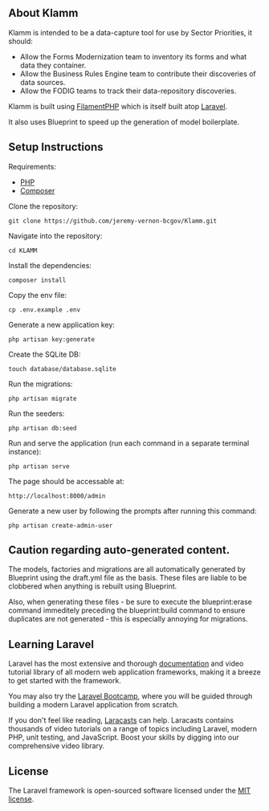 

## About Klamm

Klamm is intended to be a data-capture tool for use by Sector Priorities, it should:

- Allow the Forms Modernization team to inventory its forms and what data they container.
- Allow the Business Rules Engine team to contribute their discoveries of data sources.
- Allow the FODIG teams to track their data-repository discoveries.

Klamm is built using [FilamentPHP](https://filamentphp.com) which is itself built atop [Laravel](https://laravel.com).

It also uses Blueprint to speed up the generation of model boilerplate. 

## Setup Instructions

Requirements:
- [PHP](https://www.php.net/manual/en/install.php)
- [Composer](https://getcomposer.org/doc/00-intro.md)

Clone the repository:
```
git clone https://github.com/jeremy-vernon-bcgov/Klamm.git
```

Navigate into the repository:
```
cd KLAMM
```

Install the dependencies:
```
composer install
```

Copy the env file:
```
cp .env.example .env
```

Generate a new application key:
```
php artisan key:generate
```

Create the SQLite DB:
```
touch database/database.sqlite
```

Run the migrations:
```
php artisan migrate
```

Run the seeders:
```
php artisan db:seed
```

Run and serve the application (run each command in a separate terminal instance):
```
php artisan serve
```

The page should be accessable at:
```
http://localhost:8000/admin
```

Generate a new user by following the prompts after running this command:
```
php artisan create-admin-user
```

## Caution regarding auto-generated content.

The models, factories and migrations are all automatically generated by Blueprint using the draft.yml file as the basis. These files are liable to be clobbered when anything is rebuilt using Blueprint.

Also, when generating these files - be sure to execute the blueprint:erase command immeditely preceding the blueprint:build command to ensure duplicates are not generated - this is especially annoying for migrations. 


## Learning Laravel

Laravel has the most extensive and thorough [documentation](https://laravel.com/docs) and video tutorial library of all modern web application frameworks, making it a breeze to get started with the framework.

You may also try the [Laravel Bootcamp](https://bootcamp.laravel.com), where you will be guided through building a modern Laravel application from scratch.

If you don't feel like reading, [Laracasts](https://laracasts.com) can help. Laracasts contains thousands of video tutorials on a range of topics including Laravel, modern PHP, unit testing, and JavaScript. Boost your skills by digging into our comprehensive video library.

## License

The Laravel framework is open-sourced software licensed under the [MIT license](https://opensource.org/licenses/MIT).
